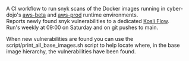 A CI workflow to run snyk scans of the Docker images running in cyber-dojo's 
[aws-beta](https://app.kosli.com/cyber-dojo/environments/aws-beta/events/) and
[aws-prod](https://app.kosli.com/cyber-dojo/environments/aws-prod/events/) runtime environments.  
Reports newly found snyk vulnerabilities to a dedicated [Kosli Flow](https://app.kosli.com/cyber-dojo/flows/).  
Run's weekly at 09:00 on Saturday and on git pushes to main.

When new vulnerabilities are found you can use the script/print_all_base_images.sh
script to help locate where, in the base image hierarchy, the vulnerabilities
have been found.
